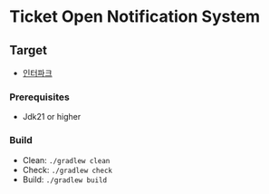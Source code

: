 # Ticket Open Notification System

## Target

- [인터파크](https://ticket.interpark.com/webzine/paper/TPNoticeList.asp?tid1=in_scroll&tid2=ticketopen&tid3=board_main&tid4=board_main)

### Prerequisites

- Jdk21 or higher

### Build

- Clean: `./gradlew clean`
- Check: `./gradlew check`
- Build: `./gradlew build`